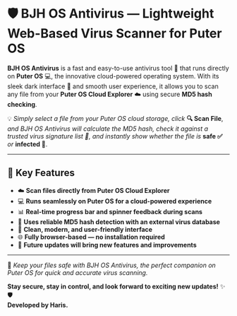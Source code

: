 # 🛡️ BJH OS Antivirus — Lightweight Web-Based Virus Scanner for Puter OS

**BJH OS Antivirus** is a fast and easy-to-use antivirus tool 🧠 that runs directly on **Puter OS** 💻, the innovative cloud-powered operating system. With its sleek dark interface 🖤 and smooth user experience, it allows you to scan any file from your **Puter OS Cloud Explorer** ☁️ using secure **MD5 hash checking**.

💡 *Simply select a file from your Puter OS cloud storage, click* **🔍 Scan File**, *and BJH OS Antivirus will calculate the MD5 hash, check it against a trusted virus signature list 📜, and instantly show whether the file is* **safe ✅** *or* **infected 🚨**.

---

## 🔧 Key Features

- ☁️ **Scan files directly from Puter OS Cloud Explorer**
- 💻 **Runs seamlessly on Puter OS for a cloud-powered experience**
- 📊 **Real-time progress bar and spinner feedback during scans**
- 🔢 **Uses reliable MD5 hash detection with an external virus database**
- 🎨 **Clean, modern, and user-friendly interface**
- 🌐 **Fully browser-based — no installation required**
- 🚀 **Future updates will bring new features and improvements**

---

🔐 *Keep your files safe with BJH OS Antivirus, the perfect companion on Puter OS for quick and accurate virus scanning.*

**Stay secure, stay in control, and look forward to exciting new updates!** ✨🛡️  
**Developed by Haris.**
